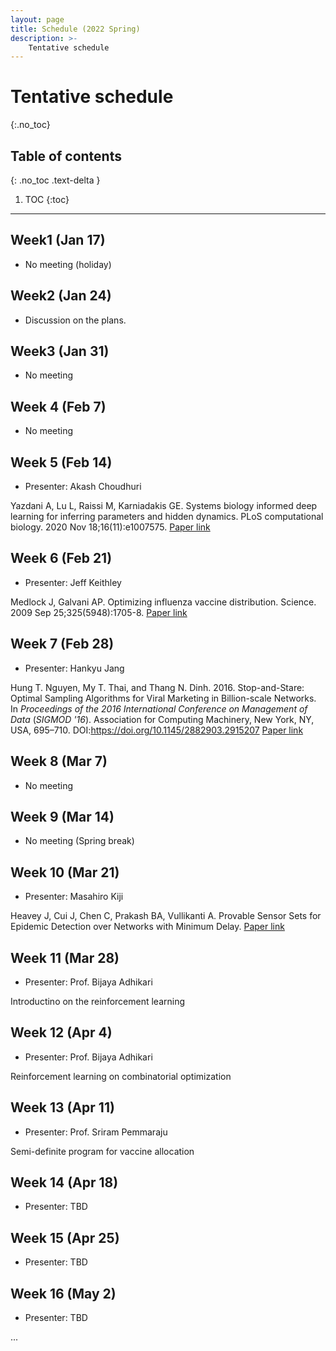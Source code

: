 ```yaml
---
layout: page
title: Schedule (2022 Spring)
description: >-
    Tentative schedule
---
```


# Tentative schedule
{:.no_toc}

## Table of contents
{: .no_toc .text-delta }

1. TOC
{:toc}

---

## Week1 (Jan 17)

- No meeting (holiday)

## Week2 (Jan 24)

- Discussion on the plans.

## Week3 (Jan 31)

- No meeting

## Week 4 (Feb 7)

- No meeting

## Week 5 (Feb 14)

- Presenter: Akash Choudhuri

Yazdani A, Lu L, Raissi M, Karniadakis GE. Systems biology informed deep learning for inferring parameters and hidden dynamics. PLoS computational biology. 2020 Nov 18;16(11):e1007575.
[Paper link](https://journals.plos.org/ploscompbiol/article?id=10.1371/journal.pcbi.1007575)

## Week 6 (Feb 21)

- Presenter: Jeff Keithley

Medlock J, Galvani AP. Optimizing influenza vaccine distribution. Science. 2009 Sep 25;325(5948):1705-8.
[Paper link](https://www.science.org/doi/abs/10.1126/science.1175570)

## Week 7 (Feb 28)

- Presenter: Hankyu Jang

Hung T. Nguyen, My T. Thai, and Thang N. Dinh. 2016. Stop-and-Stare: Optimal Sampling Algorithms for Viral Marketing in Billion-scale Networks. In <i>Proceedings of the 2016 International Conference on Management of Data</i> (<i>SIGMOD '16</i>). Association for Computing Machinery, New York, NY, USA, 695–710. DOI:https://doi.org/10.1145/2882903.2915207
[Paper link](https://dl.acm.org/doi/10.1145/2882903.2915207)


## Week 8 (Mar 7)

- No meeting

## Week 9 (Mar 14)

- No meeting (Spring break)

## Week 10 (Mar 21)

- Presenter: Masahiro Kiji

Heavey J, Cui J, Chen C, Prakash BA, Vullikanti A. Provable Sensor Sets for Epidemic Detection over Networks with Minimum Delay.
[Paper link](https://faculty.cc.gatech.edu/~badityap/papers/network-sensors-aaai22.pdf)

## Week 11 (Mar 28)

- Presenter: Prof. Bijaya Adhikari

Introductino on the reinforcement learning


## Week 12 (Apr 4)

- Presenter: Prof. Bijaya Adhikari

Reinforcement learning on combinatorial optimization

## Week 13 (Apr 11)

- Presenter: Prof. Sriram Pemmaraju

Semi-definite program for vaccine allocation


## Week 14 (Apr 18)

- Presenter: TBD


## Week 15 (Apr 25)

- Presenter: TBD


## Week 16 (May 2)

- Presenter: TBD


...
